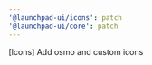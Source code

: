 ```yaml
---
'@launchpad-ui/icons': patch
'@launchpad-ui/core': patch
---
```


[Icons] Add osmo and custom icons
